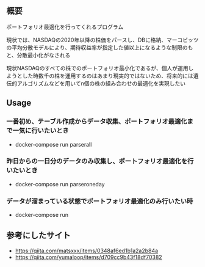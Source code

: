 ## 概要
ポートフォリオ最適化を行ってくれるプログラム


現状では、NASDAQの2020年以降の株価をパースし、DBに格納、マーコビッツの平均分散モデルにより、期待収益率が指定した値以上になるような制限のもと、分散最小化がなされる


現状NASDAQのすべての株でのポートフォリオ最小化であるが、個人が運用しようとした時数千の株を運用するのはあまり現実的ではないため、将来的には遺伝的アルゴリズムなどを用いてn個の株の組み合わせの最適化を実現したい

## Usage
### 一番初め、テーブル作成からデータ収集、ポートフォリオ最適化まで一気に行いたいとき
- docker-compose run parserall

### 昨日からの一日分のデータのみ収集し、ポートフォリオ最適化を行いたいとき
- docker-compose run parseroneday

### データが溜まっている状態でポートフォリオ最適化のみ行いたい時
- docker-compose run 

## 参考にしたサイト
- https://qiita.com/matsxxx/items/0348af6ed1b1a2a2b84a
- https://qiita.com/yumaloop/items/d709cc9b43f18df70382